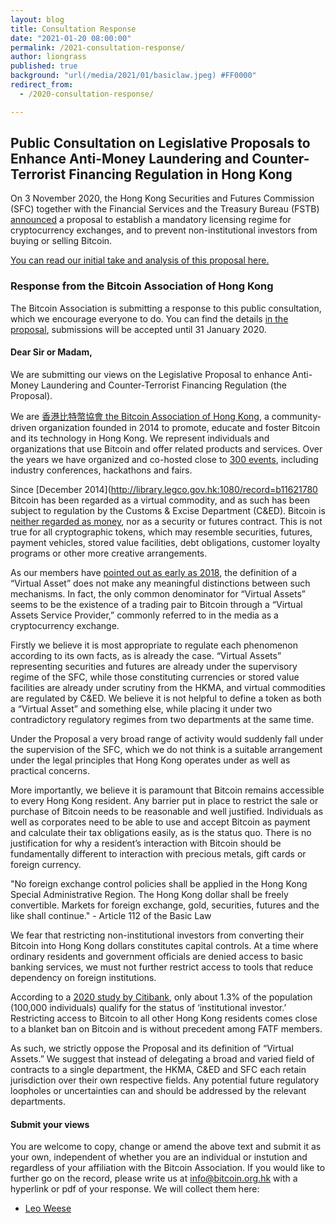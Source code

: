 ```yaml
---
layout: blog
title: Consultation Response
date: "2021-01-20 08:00:00"
permalink: /2021-consultation-response/
author: liongrass
published: true
background: "url(/media/2021/01/basiclaw.jpeg) #FF0000"
redirect_from:
  - /2020-consultation-response/

---
```


## Public Consultation on Legislative Proposals to Enhance Anti-Money Laundering and Counter-Terrorist Financing Regulation in Hong Kong

On 3 November 2020, the Hong Kong Securities and Futures Commission (SFC) together with the Financial Services and the Treasury Bureau (FSTB) [announced](https://www.sfc.hk/-/media/EN/files/ER/PDF/CEO_speech_FinTechWeek_Nov2020.pdf) a proposal to establish a mandatory licensing regime for cryptocurrency exchanges, and to prevent non-institutional investors from buying or selling Bitcoin.

[You can read our initial take and analysis of this proposal here.](https://blog.bitcoin.org.hk/hong-kong-takes-steps-to-restrict-bitcoin-access-for-end-users-2207c8b36021)

### Response from the Bitcoin Association of Hong Kong

The Bitcoin Association is submitting a response to this public consultation, which we encourage everyone to do. You can find the details [in the proposal](https://www.fstb.gov.hk/fsb/en/ppr/consult/doc/consult_amlo_e.pdf), submissions will be accepted until 31 January 2020.

#### Dear Sir or Madam,

We are submitting our views on the Legislative Proposal to enhance Anti-Money Laundering and Counter-Terrorist Financing Regulation (the Proposal).

We are [香港比特幣協會 the Bitcoin Association of Hong Kong](https://www.bitcoin.org.hk/about/), a community-driven organization founded in 2014 to promote, educate and foster Bitcoin and its technology in Hong Kong. We represent individuals and organizations that use Bitcoin and offer related products and services. Over the years we have organized and co-hosted close to [300 events](https://www.bitcoin.org.hk/meetups/), including industry conferences, hackathons and fairs.

Since [December 2014](http://library.legco.gov.hk:1080/record=b11621780 Bitcoin has been regarded as a virtual commodity, and as such has been subject to regulation by the Customs & Excise Department (C&ED). Bitcoin is [neither regarded as money](https://www.hkma.gov.hk/eng/news-and-media/speeches/2018/09/20180921-1/), nor as a security or futures contract. This is not true for all cryptographic tokens, which may resemble securities, futures, payment vehicles, stored value facilities, debt obligations, customer loyalty programs or other more creative arrangements.

As our members have [pointed out as early as 2018](https://blog.bitcoin.org.hk/sfc-regulates-crypto-exchanges-party-over-in-hong-kong-bc081100863a), the definition of a “Virtual Asset” does not make any meaningful distinctions between such mechanisms. In fact, the only common denominator for “Virtual Assets” seems to be the existence of a trading pair to Bitcoin through a “Virtual Assets Service Provider,” commonly referred to in the media as a cryptocurrency exchange.

Firstly we believe it is most appropriate to regulate each phenomenon according to its own facts, as is already the case. “Virtual Assets” representing securities and futures are already under the supervisory regime of the SFC, while those constituting currencies or stored value facilities are already under scrutiny from the HKMA, and virtual commodities are regulated by C&ED. We believe it is not helpful to define a token as both a “Virtual Asset” and something else, while placing it under two contradictory regulatory regimes from two departments at the same time.

Under the Proposal a very broad range of activity would suddenly fall under the supervision of the SFC, which we do not think is a suitable arrangement under the legal principles that Hong Kong operates under as well as practical concerns.


More importantly, we believe it is paramount that Bitcoin remains accessible to every Hong Kong resident. Any barrier put in place to restrict the sale or purchase of Bitcoin needs to be reasonable and well justified. Individuals as well as corporates need to be able to use and accept Bitcoin as payment and calculate their tax obligations easily, as is the status quo. There is no justification for why a resident’s interaction with Bitcoin should be fundamentally different to interaction with precious metals, gift cards or foreign currency.

"No foreign exchange control policies shall be applied in the Hong Kong Special Administrative Region. The Hong Kong dollar shall be freely convertible. Markets for foreign exchange, gold, securities, futures and the like shall continue." - Article 112 of the Basic Law

We fear that restricting non-institutional investors from converting their Bitcoin into Hong Kong dollars constitutes capital controls. At a time where ordinary residents and government officials are denied access to basic banking services, we must not further restrict access to tools that reduce dependency on foreign institutions.

According to a [2020 study by Citibank](https://www.citibank.com.hk/english/info/pdf/Citibank_Announces_Results_of_Hong_Kong_Affluent_Study_2019-2020_Eng_final.pdf), only about 1.3% of the population (100,000 individuals) qualify for the status of ‘institutional investor.’ Restricting access to Bitcoin to all other Hong Kong residents comes close to a blanket ban on Bitcoin and is without precedent among FATF members.

As such, we strictly oppose the Proposal and its definition of “Virtual Assets.” We suggest that instead of delegating a broad and varied field of contracts to a single department, the HKMA, C&ED and SFC each retain jurisdiction over their own respective fields. Any potential future regulatory loopholes or uncertainties can and should be addressed by the relevant departments.

#### Submit your views

You are welcome to copy, change or amend the above text and submit it as your own, independent of whether you are an individual or instution and regardless of your affiliation with the Bitcoin Association. If you would like to further go on the record, please write us at [info@bitcoin.org.hk](mailto:info@bitcoin.org.hk) with a hyperlink or pdf of your response. We will collect them here:

- [Leo Weese](https://blog.bitcoin.org.hk/public-consultation-on-legislative-proposals-ee563d95275)

